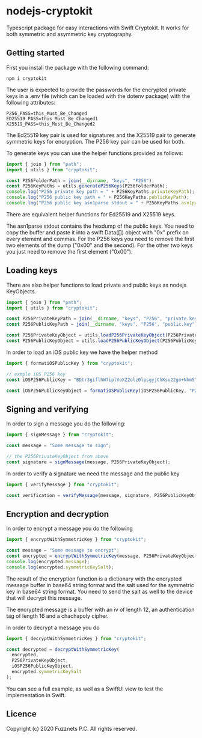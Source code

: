 # nodejs-cryptokit

Typescript package for easy interactions with Swift Cryptokit. It works for both symmetric and asymmetric key cryptography.

## Getting started

First you install the package with the following command:

```
npm i cryptokit
```

The user is expected to provide the passwords for the encrypted private keys in a .env file (which can be loaded with the dotenv package) with the following attributes:

```
P256_PASS=this_Must_Be_Changed
ED25519_PASS=this_Must_Be_Changed1
X25519_PASS=this_Must_Be_Changed2
```

The Ed25519 key pair is used for signatures and the X25519 pair to generate symmetric keys for encryption. The P256 key pair can be used for both.

To generate keys you can use the helper functions provided as follows:

```typescript
import { join } from "path";
import { utils } from "cryptokit";

const P256FolderPath = join(__dirname, "keys", "P256");
const P256KeyPaths = utils.generateP256Keys(P256FolderPath);
console.log("P256 private key path = " + P256KeyPaths.privateKeyPath);
console.log("P256 public key path = " + P256KeyPaths.publicKeyPath);
console.log("P256 public key asn1parse stdout = " + P256KeyPaths.asn1parse);
```

There are equivalent helper functions for Ed25519 and X25519 keys.

The asn1parse stdout contains the hexdump of the public keys. You need to copy the buffer and paste it into a swift Data([]) object with "0x" prefix on every element and commas.
For the P256 keys you need to remove the first two elements of the dump ("0x00" and the second). For the other two keys you just need to remove the first element ("0x00").

## Loading keys

There are also helper functions to load private and public keys as nodejs KeyObjects.

```typescript
import { join } from "path";
import { utils } from "cryptokit";

const P256PrivateKeyPath = join(__dirname, "keys", "P256", "private.key");
const P256PublicKeyPath = join(__dirname, "keys", "P256", "public.key");

const P256PrivateKeyObject = utils.loadP256PrivateKeyObject(P256PrivateKeyPath);
const P256PublicKeyObject = utils.loadP256PublicKeyObject(P256PublicKeyPath);
```

In order to load an iOS public key we have the helper method

```typescript
import { formatiOSPublicKey } from "cryptokit";

// exmple iOS P256 key
const iOSP256PublicKey = "BDtr3giflhW7iplVoXZ2olz0lpsgyjChKsu22go+Nhm5TDk8dnwmMlm34uczZpjwd3x9NXO/oQWRuhEZF+95p3k=";

const iOSP256PublicKeyObject = formatiOSPublicKey(iOSP256PublicKey, "P256");
```

## Signing and verifying

In order to sign a message you do the following:

```typescript
import { signMessage } from "cryptokit";

const message = "Some message to sign";

// the P256PrivateKeyObject from above
const signature = signMessage(message, P256PrivateKeyObject);
```

In order to verify a signature we need the message and the public key

```typescript
import { verifyMessage } from "cryptokit";

const verification = verifyMessage(message, signature, P256PublicKeyObject);
```

## Encryption and decryption

In order to encrypt a message you do the following

```typescript
import { encryptWithSymmetricKey } from "cryptokit";

const message = "Some message to encrypt";
const encrypted = encryptWithSymmetricKey(message, P256PrivateKeyObject, iOSP256PublicKeyObject);
console.log(encrypted.message);
console.log(encrypted.symmetricKeySalt);
```

The result of the encryption function is a dictionary with the encrypted message buffer in base64 string format and the salt used for the symmetric key in base64 string format. You need to send the salt as well to the device that will decrypt this message.

The encrypted message is a buffer with an iv of length 12, an authentication tag of length 16 and a chachapoly cipher.

In order to decrypt a message you do

```typescript
import { decryptWithSymmetricKey } from "cryptokit";

const decrypted = decryptWithSymmetricKey(
  encrypted,
  P256PrivateKeyObject,
  iOSP256PublicKeyObject,
  encrypted.symmetricKeySalt
);
```

You can see a full example, as well as a SwiftUI view to test the implementation in Swift.

## Licence

Copyright (c) 2020 Fuzznets P.C. All rights reserved.

